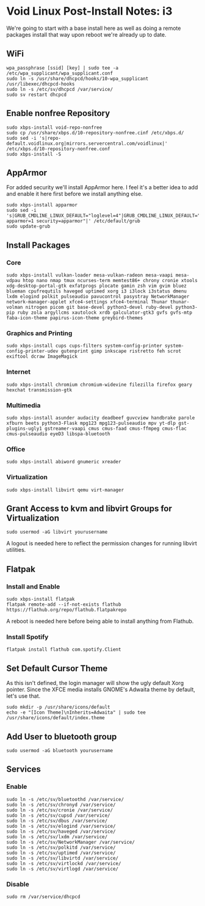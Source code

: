 # Void Linux Post-Install Notes: i3

We're going to start with a base install here as well as doing a remote
packages install that way upon reboot we're already up to date.

## WiFi

```console
wpa_passphrase [ssid] [key] | sudo tee -a /etc/wpa_supplicant/wpa_supplicant.conf
sudo ln -s /usr/share/dhcpcd/hooks/10-wpa_supplicant /usr/libexec/dhcpcd-hooks
sudo ln -s /etc/sv/dhcpcd /var/service/
sudo sv restart dhcpcd
```

## Enable nonfree Repository

```console
sudo xbps-install void-repo-nonfree
sudo cp /usr/share/xbps.d/10-repository-nonfree.cinf /etc/xbps.d/
sudo sed -i 's|repo-default.voidlinux.org|mirrors.servercentral.com/voidlinux|' /etc/xbps.d/10-repository-nonfree.conf
sudo xbps-install -S
```

## AppArmor

For added security we'll install AppArmor here. I feel it's a better idea to
add and enable it here first before we install anything else.

```console
sudo xbps-install apparmor
sudo sed -i 's|GRUB_CMDLINE_LINUX_DEFAULT="loglevel=4"|GRUB_CMDLINE_LINUX_DEFAULT="loglevel=4 apparmor=1 security=apparmor"|' /etc/default/grub
sudo update-grub
```

## Install Packages

### Core

```console
sudo xbps-install vulkan-loader mesa-vulkan-radeon mesa-vaapi mesa-vdpau htop nano nmap tmux ncurses-term memtest86+ chrony cronie xtools xdg-desktop-portal-gtk exfatprogs plocate gamin zsh vim gvim bluez blueman cpufrequtils haveged uptimed xorg i3 i3lock i3status dmenu lxdm elogind polkit pulseaudio pavucontrol pasystray NetworkManager network-manager-applet xfce4-settings xfce4-terminal Thunar thunar-volman nitrogen picom git base-devel python3-devel ruby-devel python3-pip ruby zola argyllcms xautolock xrdb galculator-gtk3 gvfs gvfs-mtp faba-icon-theme papirus-icon-theme greybird-themes
```

### Graphics and Printing

```console
sudo xbps-install cups cups-filters system-config-printer system-config-printer-udev gutenprint gimp inkscape ristretto feh scrot exiftool dcraw ImageMagick
```

### Internet

```console
sudo xbps-install chromium chromium-widevine filezilla firefox geary hexchat transmission-gtk
```

### Multimedia

```console
sudo xbps-install asunder audacity deadbeef guvcview handbrake parole xfburn beets python3-Flask mpg123 mpg123-pulseaudio mpv yt-dlp gst-plugins-ugly1 gstreamer-vaapi cmus cmus-faad cmus-ffmpeg cmus-flac cmus-pulseaudio eyeD3 libspa-bluetooth
```

### Office

```console
sudo xbps-install abiword gnumeric xreader
```

### Virtualization

```console
sudo xbps-install libvirt qemu virt-manager
```

## Grant Access to kvm and libvirt Groups for Virtualization

```console
sudo usermod -aG libvirt yourusername
```

A logout is needed here to reflect the permission changes for running libvirt
utilities.

## Flatpak

### Install and Enable

```console
sudo xbps-install flatpak
flatpak remote-add --if-not-exists flathub https://flathub.org/repo/flathub.flatpakrepo
```

A reboot is needed here before being able to install anything from Flathub.

### Install Spotify

```console
flatpak install flathub com.spotify.Client
```

## Set Default Cursor Theme

As this isn't defined, the login manager will show the ugly default Xorg
pointer. Since the XFCE media installs GNOME's Adwaita theme by default, let's
use that.

```console
sudo mkdir -p /usr/share/icons/default
echo -e "[Icon Theme]\nInherits=Adwaita" | sudo tee /usr/share/icons/default/index.theme
```

## Add User to bluetooth group                                                  
                                                                                
```console                                                                      
sudo usermod -aG bluetooth yourusername                                         
```

## Services

### Enable

```console
sudo ln -s /etc/sv/bluetoothd /var/service/
sudo ln -s /etc/sv/chronyd /var/service/
sudo ln -s /etc/sv/cronie /var/service/
sudo ln -s /etc/sv/cupsd /var/service/
sudo ln -s /etc/sv/dbus /var/service/
sudo ln -s /etc/sv/elogind /var/service/
sudo ln -s /etc/sv/haveged /var/service/
sudo ln -s /etc/sv/lxdm /var/service/
sudo ln -s /etc/sv/NetworkManager /var/service/
sudo ln -s /etc/sv/polkitd /var/service/
sudo ln -s /etc/sv/uptimed /var/service/
sudo ln -s /etc/sv/libvirtd /var/service/
sudo ln -s /etc/sv/virtlockd /var/service/
sudo ln -s /etc/sv/virtlogd /var/service/
```

### Disable

```console
sudo rm /var/service/dhcpcd
```
